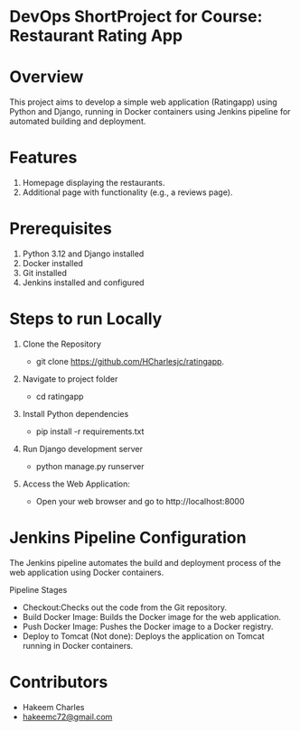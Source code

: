 # DevOps ShortProject for Course: Restaurant Rating App

# Overview
This project aims to develop a simple web application (Ratingapp) using Python and Django, running in Docker containers using Jenkins pipeline for automated building and deployment.

# Features
1. Homepage displaying the restaurants.
2. Additional page with functionality (e.g., a reviews page).

# Prerequisites
1. Python 3.12 and Django installed
2. Docker installed
3. Git installed
4. Jenkins installed and configured


# Steps to run Locally
1. Clone the Repository 
   - git clone https://github.com/HCharlesjc/ratingapp.

2. Navigate to project folder
   - cd ratingapp

3. Install Python dependencies
   - pip install -r requirements.txt
    
4. Run Django development server
   - python manage.py runserver

5. Access the Web Application:
   - Open your web browser and go to http://localhost:8000
    

# Jenkins Pipeline Configuration
The Jenkins pipeline automates the build and deployment process of the web application using Docker containers.

Pipeline Stages
- Checkout:Checks out the code from the Git repository.
- Build Docker Image: Builds the Docker image for the web application.
- Push Docker Image: Pushes the Docker image to a Docker registry.
- Deploy to Tomcat (Not done): Deploys the application on Tomcat running in Docker containers.


# Contributors
- Hakeem Charles
- hakeemc72@gmail.com
